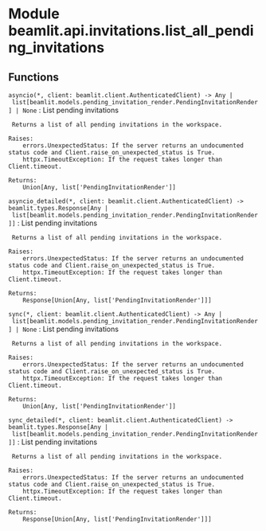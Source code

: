 Module beamlit.api.invitations.list_all_pending_invitations
===========================================================

Functions
---------

`asyncio(*, client: beamlit.client.AuthenticatedClient) ‑> Any | list[beamlit.models.pending_invitation_render.PendingInvitationRender] | None`
:   List pending invitations
    
     Returns a list of all pending invitations in the workspace.
    
    Raises:
        errors.UnexpectedStatus: If the server returns an undocumented status code and Client.raise_on_unexpected_status is True.
        httpx.TimeoutException: If the request takes longer than Client.timeout.
    
    Returns:
        Union[Any, list['PendingInvitationRender']]

`asyncio_detailed(*, client: beamlit.client.AuthenticatedClient) ‑> beamlit.types.Response[Any | list[beamlit.models.pending_invitation_render.PendingInvitationRender]]`
:   List pending invitations
    
     Returns a list of all pending invitations in the workspace.
    
    Raises:
        errors.UnexpectedStatus: If the server returns an undocumented status code and Client.raise_on_unexpected_status is True.
        httpx.TimeoutException: If the request takes longer than Client.timeout.
    
    Returns:
        Response[Union[Any, list['PendingInvitationRender']]]

`sync(*, client: beamlit.client.AuthenticatedClient) ‑> Any | list[beamlit.models.pending_invitation_render.PendingInvitationRender] | None`
:   List pending invitations
    
     Returns a list of all pending invitations in the workspace.
    
    Raises:
        errors.UnexpectedStatus: If the server returns an undocumented status code and Client.raise_on_unexpected_status is True.
        httpx.TimeoutException: If the request takes longer than Client.timeout.
    
    Returns:
        Union[Any, list['PendingInvitationRender']]

`sync_detailed(*, client: beamlit.client.AuthenticatedClient) ‑> beamlit.types.Response[Any | list[beamlit.models.pending_invitation_render.PendingInvitationRender]]`
:   List pending invitations
    
     Returns a list of all pending invitations in the workspace.
    
    Raises:
        errors.UnexpectedStatus: If the server returns an undocumented status code and Client.raise_on_unexpected_status is True.
        httpx.TimeoutException: If the request takes longer than Client.timeout.
    
    Returns:
        Response[Union[Any, list['PendingInvitationRender']]]